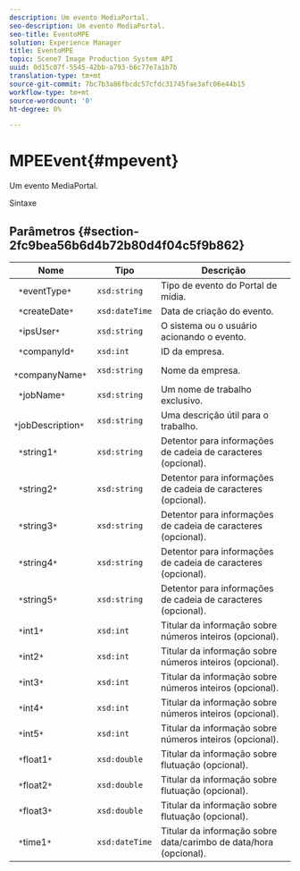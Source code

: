 ```yaml
---
description: Um evento MediaPortal.
seo-description: Um evento MediaPortal.
seo-title: EventoMPE
solution: Experience Manager
title: EventoMPE
topic: Scene7 Image Production System API
uuid: 0d15c07f-5545-42bb-a793-b6c77e7a1b7b
translation-type: tm+mt
source-git-commit: 7bc7b3a86fbcdc57cfdc31745fae3afc06e44b15
workflow-type: tm+mt
source-wordcount: '0'
ht-degree: 0%

---
```



# MPEEvent{#mpevent}

Um evento MediaPortal.

Sintaxe

## Parâmetros {#section-2fc9bea56b6d4b72b80d4f04c5f9b862}

| Nome | Tipo | Descrição |
|---|---|---|
| ` *`eventType`*` | `xsd:string` | Tipo de evento do Portal de mídia. |
| ` *`createDate`*` | `xsd:dateTime` | Data de criação do evento. |
| ` *`ipsUser`*` | `xsd:string` | O sistema ou o usuário acionando o evento. |
| ` *`companyId`*` | `xsd:int` | ID da empresa. |
| ` *`companyName`*` | `xsd:string` | Nome da empresa. |
| ` *`jobName`*` | `xsd:string` | Um nome de trabalho exclusivo. |
| ` *`jobDescription`*` | `xsd:string` | Uma descrição útil para o trabalho. |
| ` *`string1`*` | `xsd:string` | Detentor para informações de cadeia de caracteres (opcional). |
| ` *`string2`*` | `xsd:string` | Detentor para informações de cadeia de caracteres (opcional). |
| ` *`string3`*` | `xsd:string` | Detentor para informações de cadeia de caracteres (opcional). |
| ` *`string4`*` | `xsd:string` | Detentor para informações de cadeia de caracteres (opcional). |
| ` *`string5`*` | `xsd:string` | Detentor para informações de cadeia de caracteres (opcional). |
| ` *`int1`*` | `xsd:int` | Titular da informação sobre números inteiros (opcional). |
| ` *`int2`*` | `xsd:int` | Titular da informação sobre números inteiros (opcional). |
| ` *`int3`*` | `xsd:int` | Titular da informação sobre números inteiros (opcional). |
| ` *`int4`*` | `xsd:int` | Titular da informação sobre números inteiros (opcional). |
| ` *`int5`*` | `xsd:int` | Titular da informação sobre números inteiros (opcional). |
| ` *`float1`*` | `xsd:double` | Titular da informação sobre flutuação (opcional). |
| ` *`float2`*` | `xsd:double` | Titular da informação sobre flutuação (opcional). |
| ` *`float3`*` | `xsd:double` | Titular da informação sobre flutuação (opcional). |
| ` *`time1`*` | `xsd:dateTime` | Titular da informação sobre data/carimbo de data/hora (opcional). |

